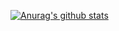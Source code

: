 [![Anurag's github stats](https://github-readme-stats.vercel.app/api?username=hexedhero&count_private=true&show_icons=true&theme=radical)](https://github.com/anuraghazra/github-readme-stats)
